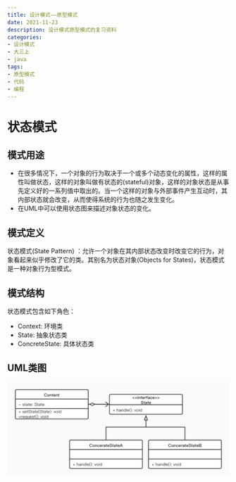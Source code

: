 ```yaml
---
title: 设计模式——原型模式
date: 2021-11-23
description: 设计模式原型模式的复习资料
categories:
- 设计模式
- 大三上
- java
tags:
- 原型模式
- 代码
- 编程
---
```


# 状态模式

## 模式用途

- 在很多情况下，一个对象的行为取决于一个或多个动态变化的属性，这样的属性叫做状态，这样的对象叫做有状态的(stateful)对象，这样的对象状态是从事先定义好的一系列值中取出的。当一个这样的对象与外部事件产生互动时，其内部状态就会改变，从而使得系统的行为也随之发生变化。
- 在UML中可以使用状态图来描述对象状态的变化。

## 模式定义

状态模式(State Pattern) ：允许一个对象在其内部状态改变时改变它的行为，对象看起来似乎修改了它的类。其别名为状态对象(Objects for States)，状态模式是一种对象行为型模式。

## 模式结构

状态模式包含如下角色：

- Context: 环境类
- State: 抽象状态类
- ConcreteState: 具体状态类

## UML类图

![uml类图](../../.vuepress/public/img/statePattern.jpg)